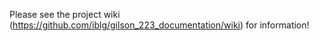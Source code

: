 Please see the project wiki (https://github.com/iblg/gilson_223_documentation/wiki) for information!
